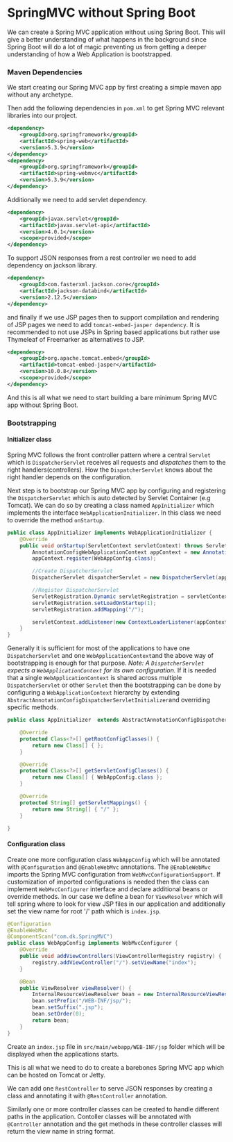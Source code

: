 # SpringMVC without Spring Boot

We can create a Spring MVC application without using Spring Boot. This will give a better understanding of 
what happens in the background since Spring Boot will do a lot of magic preventing us from getting a 
deeper understanding of how a Web Application is bootstrapped.

### Maven Dependencies
We start creating our Spring MVC app by first creating a simple maven app without any archetype.

Then add the following dependencies in `pom.xml` to get Spring MVC relevant libraries into our project.


```xml
<dependency>
    <groupId>org.springframework</groupId>
    <artifactId>spring-web</artifactId>
    <version>5.3.9</version>
</dependency>
<dependency>
    <groupId>org.springframework</groupId>
    <artifactId>spring-webmvc</artifactId>
    <version>5.3.9</version>
</dependency>
```
Additionally we need to add servlet dependency.

```xml
<dependency>
    <groupId>javax.servlet</groupId>
    <artifactId>javax.servlet-api</artifactId>
    <version>4.0.1</version>
    <scope>provided</scope>
</dependency>
```
To support JSON responses from a rest controller we need to add dependency on jackson library.

```xml
<dependency>
    <groupId>com.fasterxml.jackson.core</groupId>
    <artifactId>jackson-databind</artifactId>
    <version>2.12.5</version>
</dependency>
```
and finally if we use JSP pages then to support compilation and rendering of JSP pages we need to add 
 `tomcat-embed-jasper dependency`. It is recommended to not use JSPs in Spring based applications but 
rather use Thymeleaf of Freemarker as alternatives to JSP.

```xml
<dependency>
    <groupId>org.apache.tomcat.embed</groupId>
    <artifactId>tomcat-embed-jasper</artifactId>
    <version>10.0.8</version>
    <scope>provided</scope>
</dependency>
```

And this is all what we need to start building a bare minimum Spring MVC app without Spring Boot.

### Bootstrapping

#### Initializer class
Spring MVC follows the front controller pattern where a central `Servlet` which is `DispatcherServlet` 
receives all requests and _dispatches_ them to the right handlers(controllers). How the 
`DispatcherServlet` knows about the right handler depends on the configuration.

Next step is to bootstrap our Spring MVC app by configuring and registering the `DispatcherServlet` which 
is auto detected by Servlet Container (e.g Tomcat). We can do so by creating a class named 
`AppInitializer` which implements the interface `WebApplicationInitializer`. In this class we need 
to override the method `onStartup`.
```java
public class AppInitializer implements WebApplicationInitializer {
    @Override
    public void onStartup(ServletContext servletContext) throws ServletException {
        AnnotationConfigWebApplicationContext appContext = new AnnotationConfigWebApplicationContext();
        appContext.register(WebAppConfig.class);

        //Create DispatcherServlet
        DispatcherServlet dispatcherServlet = new DispatcherServlet(appContext);

        //Register DispatcherServlet
        ServletRegistration.Dynamic servletRegistration = servletContext.addServlet("springmvc", dispatcherServlet);
        servletRegistration.setLoadOnStartup(1);
        servletRegistration.addMapping("/");

        servletContext.addListener(new ContextLoaderListener(appContext));
    }
}
```

Generally it is sufficient for most of the applications to have one `DispatcherServlet` and one 
`WebApplicationContext`and the above way of bootstrapping is enough for that purpose. 
_Note: A `DispatcherServlet` expects a `WebApplicationContext` for its own configuration._
If it is needed that a single `WebApplicationContext` is shared across multiple `DispatcherServlet` or 
other `Servlet` then the bootstrapping can be done by configuring a `WebApplicationContext` hierarchy by 
extending `AbstractAnnotationConfigDispatcherServletInitializer`and overriding specific methods.

```java
public class AppInitializer  extends AbstractAnnotationConfigDispatcherServletInitializer {

    @Override
    protected Class<?>[] getRootConfigClasses() {
        return new Class[] { };
    }

    @Override
    protected Class<?>[] getServletConfigClasses() {
        return new Class[] { WebAppConfig.class };
    }

    @Override
    protected String[] getServletMappings() {
        return new String[] { "/" };
    }

}
```


#### Configuration class
Create one more configuration class `WebAppConfig` which will be annotated with `@Configuration` and 
`@EnableWebMvc` annotations. The `@EnableWebMvc` imports the Spring MVC configuration from 
`WebMvcConfigurationSupport`. If customization of imported configurations is needed then the class can 
implement `WebMvcConfigurer` interface and declare additional beans or override methods. In our case we define a bean for 
`ViewResolver` which will tell spring where to look for view JSP files in our application and additionally 
set the view name for root '/' path which is `index.jsp`.

```java
@Configuration
@EnableWebMvc
@ComponentScan("com.dk.SpringMVC")
public class WebAppConfig implements WebMvcConfigurer {
    @Override
    public void addViewControllers(ViewControllerRegistry registry) {
        registry.addViewController("/").setViewName("index");
    }

    @Bean
    public ViewResolver viewResolver() {
        InternalResourceViewResolver bean = new InternalResourceViewResolver();
        bean.setPrefix("/WEB-INF/jsp/");
        bean.setSuffix(".jsp");
        bean.setOrder(0);
        return bean;
    }
}
```
Create an `index.jsp` file in `src/main/webapp/WEB-INF/jsp` folder which will be displayed when the 
applications starts.

This is all what we need to do to create a barebones Spring MVC app which can be hosted on Tomcat or Jetty.

We can add one `RestController` to serve JSON responses by creating a class and annotating it with 
`@RestController` annotation. 

Similarly one or more controller classes can be created to handle different paths in the application. 
Contoller classes will be annotated with `@Controller` annotation and the get methods in these controller 
classes will return the view name in string format.